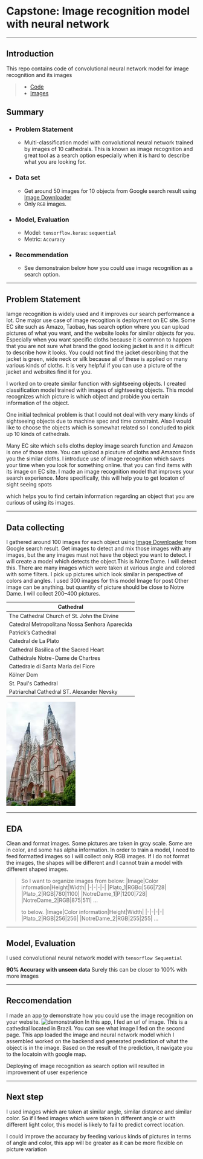 # Capstone: Image recognition model with neural network
---

## Introduction

This repo contains code of convolutional neural network model for image recognition and its images

> * [Code](https://github.com/noah992/Capstone/blob/master/code/code.ipynb)
> * [Images](https://github.com/noah992/Capstone/tree/master/image)

## Summary

* ### Problem Statement
  * Multi-classification model with convolutional neural network trained by images of 10 cathedrals.
  This is known as image recognition and great tool as a search option especially when it is hard to describe what you are looking for. 
* ### Data set
  * Get around 50 images for 10 objects from Google search result using [Image Downloader](https://chrome.google.com/webstore/detail/image-downloader/cnpniohnfphhjihaiiggeabnkjhpaldj) 
  * Only `RGB` images.
* ### Model, Evaluation
  * Model: `tensorflow.keras`: `sequential`
  * Metric: `Accuracy`
* ### Recommendation
  * See demonstraion below how you could use image recognition as a search option.
---
## Problem Statement

Iamge recognition is widely used and it improves our search performance a lot.
One major use case of image recogition is deployment on EC site. Some EC site such as Amazo, Taobao, has search option where you can upload pictures of what you want,
and the website looks for similar objects for you.
Especially when you want specific cloths because it is common to happen that you are not sure what brand the good looking jacket is and it is difficult to describe how it looks.
You could not find the jacket describing that the jacket is green, wide neck or silk because all of these is applied on many various kinds of cloths.
It is very helpful if you can use a picture of the jacket and websites find it for you.

I worked on to create similar function with sightseeing objects. I created classification model trained with images of sightseeing objects.
This model recognizes which picture is which object and probide you certain information of the object.

One initial technical problem is that I could not deal with very many kinds of sightseeing objects due to machine spec and time constraint.
Also I would like to choose the objects which is somewhat related so I concluded to pick up 10 kinds of cathedrals.

Many EC site which sells cloths deploy image search function and Amazon is one of those store.
You can upload a picuture of cloths and Amazon finds you the similar cloths.
I introduce use of image recognition which saves your time when you look for something online.
that you can find items with its image on EC site.
I made an image recognition model that improves your search experience.
More specifically, this will help you to get locaton of sight seeing spots

which helps you to find certain information regarding an object that you are curious of using its images.


___
## Data collecting

I gathered around 100 images for each object using [Image Downloader](https://chrome.google.com/webstore/detail/image-downloader/cnpniohnfphhjihaiiggeabnkjhpaldj) from Google search result.
Get images to detect and mix those images with any images, but the any images must not have the object you want to detect. I will create a model which detects the object.This is Notre Dame. I will detect this.
There are many images which were taken at various angle and colored with some filters. I pick up pictures which look similar in perspective of colors and angles. I used 300 images for this model
Image for post
Other image can be anything. but quantity of picture should be close to Notre Dame. I will collect 200–400 pictures.

|Cathedral|
|-|
|The Cathedral Church of St. John the Divine|
|Catedral Metropolitana Nossa Senhora Aparecida|
|Patrick’s Cathedral|
|Catedral de La Plato|
|Cathedral Basilica of the Sacred Heart|
|Cathédrale Notre-Dame de Chartres|
|Cattedrale di Santa Maria del Fiore|
|Kölner Dom|
|St. Paul's Cathedral|
|Patriarchal Cathedral ST. Alexander Nevsky|


![Catedral de La Plata_100.jpg](https://github.com/noah992/Capstone/blob/master/image/Catedral%20de%20La%20Plata/Catedral%20de%20La%20Plata_100.jpg?raw=true)
___
## EDA

Clean and format images. Some pictures are taken in gray scale. Some are in color, and some has alpha information. In order to train a model, I need to feed formatted images so I will collect only RGB images.
If I do not format the images, the shapes will be different and I cannot train a model with different shaped images.

>So I want to organize images from below:
>|Image|Color information|Height|Width|
>|-|-|-|-|
>|Plato_1|RGBα|566|728|
>|Plato_2|RGB|780|1100|
>|NotreDame_1|P|1200|728|
>|NotreDame_2|RGB|875|511|
>...
>
>to below.
>|Image|Color information|Height|Width|
>|-|-|-|-|
>|Plato_2|RGB|256|256|
>|NotreDame_2|RGB|255|255|
>...

___
## Model, Evaluation

I used convolutional neural network model with `tensorflow Sequential`

**90% Accuracy with unseen data**
Surely this can be closer to 100% with more images
___
## Reccomendation

I made an app to demonstrate how you could use the image recognition on your website.
![demonstration](https://github.com/noah992/Capstone/blob/master/assets/demonstration.gif?raw=true)
In this app, I fed an url of image. This is a cathedral located in Brazil.
You can see what image I fed on the second page.
This app loaded the image and neural network model which I assembled worked on the backend and generated prediction of what the object is in the image.
Based on the result of the prediction, it navigate you to the locatoin with google map.

Deploying of image recognition as search option will resulted in improvement of user experience

---

## Next step

I used images which are taken at similar angle, similar distance and similar color. So if I feed images which were taken in different angle or with different light color, this model is likely to fail to predict correct location.

I could improve the accuracy by feeding various kinds of pictures in terms of angle and color, this app will be greater as it can be more flexible on picture variation
